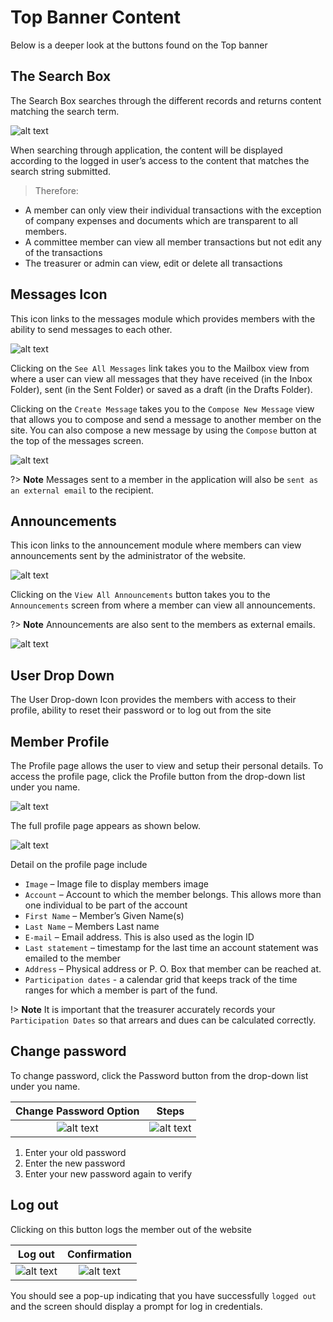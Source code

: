 # Top Banner Content
Below is a deeper look at the buttons found on the Top banner

## The Search Box
The Search Box searches through the different records and returns content matching the search term.
<div style="width:500px;">

![alt text](images/3.1_Search.png "search page")
</div>

When searching through application, the content will be displayed according to the logged in user’s access to the content that matches the search string submitted.

>Therefore:
-	A member can only view their individual transactions with the exception of company expenses and documents which are transparent to all members.
-	A committee member can view all member transactions but not edit any of the transactions
-	The treasurer or admin can view, edit or delete all transactions

## Messages Icon
This icon links to the messages module which provides members with the ability to send messages to each other.

<div style="width:500px;">

![alt text](images/3.1_Message.png "messages icon")
</div>

Clicking on the `See All Messages` link takes you to the Mailbox view from where a user can view all messages that they have received (in the Inbox Folder), sent (in the Sent Folder) or saved as a draft (in the Drafts Folder).

Clicking on the `Create Message` takes you to the `Compose New Message` view that allows you to compose and send a message to another member on the site. You can also compose a new message by using the `Compose` button at the top of the messages screen.

<div style="width:500px;">

![alt text](images/3.1.1_Message_Inbox.png "messages inbox")
</div>

?> **Note** Messages sent to a member in the application will also be `sent as an external email` to the recipient.

##	Announcements
This icon links to the announcement module where members can view announcements sent by the administrator of the website.

<div style="width:500px;">

![alt text](images/3.2_Announcement.png "announcements icon")
</div>

Clicking on the `View All Announcements` button takes you to the `Announcements` screen from where a member can view all announcements.

?> **Note** Announcements are also sent to the members as external emails.

<div style="width:500px;">

![alt text](images/3.2_1_Announcements_Inbox.png "announcements inbox")
</div>

## User Drop Down
The User Drop-down Icon provides the members with access to their profile, ability to reset their password or to log out from the site

## Member Profile
The Profile page allows the user to view and setup their personal details. To access the profile page, click the Profile button from the drop-down list under you name.

<div style="width:500px;">

![alt text](images/3.4_Member_Account_Profile.png "Account profile button")
</div>

The full profile page appears as shown below.
<div style="width:500px;">

![alt text](images/3.5_Profile_Detail.png "Account profile detail page")
</div>

Detail on the profile page include
- `Image` – Image file to display members image
-	`Account` – Account to which the member belongs. This allows more than one individual to be part of the account
-	`First Name` – Member’s Given Name(s)
-	`Last Name` – Members Last name
-	`E-mail` – Email address. This is also used as the login ID
-	`Last statement` – timestamp for the last time an account statement was emailed to the member
-	`Address` – Physical address or P. O. Box that member can be reached at.
-	`Participation dates` -  a calendar grid that keeps track of the time ranges for which a member is part of the fund.

!> **Note** It is important that the treasurer accurately records your `Participation Dates` so that arrears and dues can be calculated correctly.

## Change password
To change password, click the Password button from the drop-down list under you name.

|  Change Password Option             | Steps |
  :-------------------------:|:-------------------------:
![alt text](images/3.4.2_Change_Password.png "change password option")|![alt text](images/3.4.3_Change_Password_dialog.png "change password dialog")

  1. Enter your old password
  1. Enter the new password
  1. Enter your new password again to verify


## Log out
Clicking on this button logs the member out of the website

|  Log out             | Confirmation |
  :-------------------------:|:-------------------------:
![alt text](images/3.7.1_Log_Out.png "log out option")|![alt text](images/3.7_Logged_Out.png "logged out pop up")

You should see a pop-up indicating that you have successfully `logged out` and the screen should display a prompt for log in credentials.
